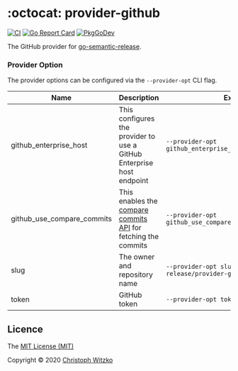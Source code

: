 # :octocat: provider-github
[![CI](https://github.com/go-semantic-release/provider-github/workflows/CI/badge.svg?branch=master)](https://github.com/go-semantic-release/provider-github/actions?query=workflow%3ACI+branch%3Amaster)
[![Go Report Card](https://goreportcard.com/badge/github.com/go-semantic-release/provider-github)](https://goreportcard.com/report/github.com/go-semantic-release/provider-github)
[![PkgGoDev](https://pkg.go.dev/badge/github.com/go-semantic-release/provider-github)](https://pkg.go.dev/github.com/go-semantic-release/provider-github)

The GitHub provider for [go-semantic-release](https://github.com/go-semantic-release/semantic-release).

### Provider Option

The provider options can be configured via the `--provider-opt` CLI flag.

| Name | Description | Example |
|---|---|---|
| github_enterprise_host | This configures the provider to use a GitHub Enterprise host endpoint | `--provider-opt github_enterprise_host=github.mycorp.com` |
| github_use_compare_commits | This enables the [compare commits API](https://docs.github.com/en/rest/reference/repos#compare-two-commits) for fetching the commits  | `--provider-opt github_use_compare_commits=true` |
| slug | The owner and repository name  | `--provider-opt slug=go-semantic-release/provider-github` |
| token | GitHub token  | `--provider-opt token=xx` |

## Licence

The [MIT License (MIT)](http://opensource.org/licenses/MIT)

Copyright © 2020 [Christoph Witzko](https://twitter.com/christophwitzko)
